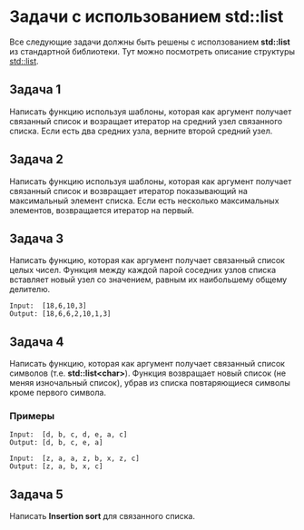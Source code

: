 # Задачи с использованием std::list
Все следующие задачи должны быть решены с исползованием **std::list** из стандартной библиотеки.
Тут можно посмотреть описание структуры [std::list](https://en.cppreference.com/w/cpp/container/list).

## Задача 1
Написать функцию используя шаблоны, которая как аргумент получает связанный список и
возращает итератор на средний узел связанного списка.
Если есть два средних узла, верните второй средний узел.

## Задача 2
Написать функцию используя шаблоны, которая как аргумент получает связанный список и
возвращает итератор показывающий на максимальный элемент списка.
Если есть несколько максимальных элементов, возвращается итератор на первый.

## Задача 3
Написать функцию, которая как аргумент получает связанный список целых чисел.
Функция между каждой парой соседних узлов списка вставляет новый узел со значением,
равным их наибольшему общему делителю.
```
Input:  [18,6,10,3]
Output: [18,6,6,2,10,1,3]
```

## Задача 4
Написать функцию, которая как аргумент получает связанный список символов (т.е. **std::list\<char\>**).
Функция возвращает новый список (не меняя изночальный список),
убрав из списка повтаряющиеся символы кроме первого символа.

### Примеры

```
Input:  [d, b, c, d, e, a, c]
Output: [d, b, c, e, a]

Input:  [z, a, a, z, b, x, z, c]
Output: [z, a, b, x, c]
```

## Задача 5
Написать **Insertion sort** для связанного списка.
